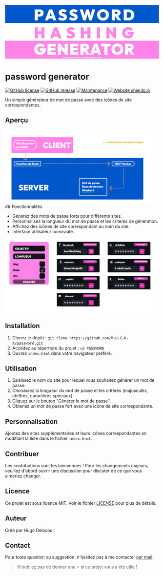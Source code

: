 <img alt='illustration' src='src/illustration.png'>

# password generator

[![GitHub license](https://img.shields.io/badge/license-MIT-blue.svg)](https://github.com/votre_nom/votre_projet/blob/main/LICENSE)
[![GitHub release](https://img.shields.io/github/release/votre_nom/votre_projet.svg)](https://GitHub.com/votre_nom/votre_projet/releases/)
[![Maintenance](https://img.shields.io/badge/Maintained%3F-yes-green.svg)](https://GitHub.com/votre_nom/votre_projet/graphs/commit-activity)
[![Website shields.io](https://img.shields.io/website-up-down-green-red/http/shields.io.svg)](http://shields.io/)

Un simple générateur de mot de passe avec des icônes de site correspondantes.

## Aperçu

<img alt='illustration' src='src/hash password.png'>
## Fonctionnalités

- Générez des mots de passe forts pour différents sites.
- Personnalisez la longueur du mot de passe et les critères de génération.
- Affichez des icônes de site correspondant au nom du site.
- Interface utilisateur conviviale.
<img alt='illustration' src='src/website-schema.png'>

## Installation

1. Clonez le dépôt : `git clone https://github.com/M-U-C-K-A/password.git`
2. Accédez au répertoire du projet : `cd PASSWORD`
3. Ouvrez `index.html` dans votre navigateur préféré.

## Utilisation

1. Saisissez le nom du site pour lequel vous souhaitez générer un mot de passe.
2. Choisissez la longueur du mot de passe et les critères (majuscules, chiffres, caractères spéciaux).
3. Cliquez sur le bouton "Générer le mot de passe".
4. Obtenez un mot de passe fort avec une icône de site correspondante.

## Personnalisation

Ajoutez des sites supplémentaires et leurs icônes correspondantes en modifiant la liste dans le fichier `index.html`.

## Contribuer
Les contributions sont les bienvenues ! Pour les changements majeurs, veuillez d'abord ouvrir une discussion pour discuter de ce que vous aimeriez changer.

## Licence

Ce projet est sous licence MIT. Voir le fichier [LICENSE](LICENSE) pour plus de détails.


## Auteur
Créé par Hugo Delacour.

## Contact
Pour toute question ou suggestion, n'hésitez pas à me contacter [par mail](mailto:hugodelacour.pro@gmail.com).

> N'oubliez pas de donner une ⭐ si ce projet vous a été utile !
